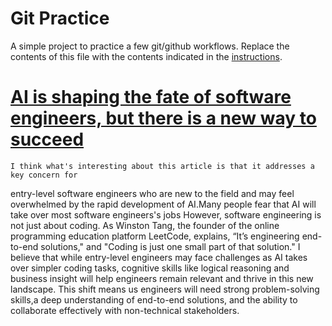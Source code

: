 # Git Practice
A simple project to practice a few git/github workflows.  Replace the contents of this file with the contents indicated in the [instructions](./instructions.md).
# [AI is shaping the fate of software engineers, but there is a new way to succeed](https://www.cnbc.com/2024/06/24/ai-shaping-fate-of-software-engineers-but-there-is-new-way-to-succeed.html)
    I think what's interesting about this article is that it addresses a key concern for
  entry-level software engineers who are new to the field and may feel overwhelmed by the
  rapid development of AI.Many people fear that AI will take over most software engineers's jobs
  However, software engineering is not just about coding. As Winston Tang, the founder of the online
  programming education platform LeetCode, explains, “It’s engineering end-to-end solutions,"
  and "Coding is just one small part of that solution." I believe that while entry-level engineers may face challenges
  as AI takes over simpler coding tasks,  cognitive skills like logical reasoning and business insight
  will help engineers remain relevant and thrive in this new landscape.
  This shift means us engineers will need strong problem-solving skills,a deep understanding of end-to-end solutions,
  and the ability to collaborate effectively with non-technical stakeholders.